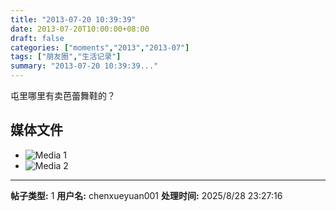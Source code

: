 ```yaml
---
title: "2013-07-20 10:39:39"
date: 2013-07-20T10:00:00+08:00
draft: false
categories: ["moments","2013","2013-07"]
tags: ["朋友圈","生活记录"]
summary: "2013-07-20 10:39:39..."
---
```


屯里哪里有卖芭蕾舞鞋的？

## 媒体文件

- ![Media 1](/Moments/photos/2013-07-20/201307201039390.jpg)
- ![Media 2](/Moments/photos/2013-07-20/201307201039391.jpg)

---

**帖子类型:** 1
**用户名:** chenxueyuan001
**处理时间:** 2025/8/28 23:27:16